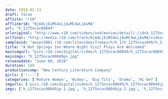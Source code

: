 ```yaml
---
date: 2019-01-13
draft: false
affsite: "r18"
afflinkr18: "NjA4LjEuMS4xLjAuMC4wLjAuMA"
url: "h_1275ncac00049"
urloriginal: "http://www.r18.com/videos/vod/movies/detail/-/id=h_1275ncac00049"
urlfinal: "http://media.r18.com/track/NjA4LjEuMS4xLjAuMC4wLjAuMA/videos/vod/movies/detail/-/id=h_1275ncac00049"
samplevid: "awspv3001.r18.com/litevideo/freepv/h/h_1/h_1275ncac049/h_1275ncac049_dmb_w.mp4"
title: "A Hot Springs Inn Where Night Visit Plays Are Welcomed"
mainimgurl: "pics.r18.com/digital/video/h_1275ncac00049/h_1275ncac00049ps.jpg"
mainimgs: "h_1275ncac00049ps.jpg"
releasedate: "June 08, 2018"
duration: 140
productioncomp: "New Century Literature Company"
girls: ['----']
categories: ['Mature Woman', 'Widow', 'Big Tits', 'Drama', 'Hi-Def']
imgurls: ['pics.r18.com/digital/video/h_1275ncac00049/h_1275ncac00049jp-1.jpg', 'pics.r18.com/digital/video/h_1275ncac00049/h_1275ncac00049jp-2.jpg', 'pics.r18.com/digital/video/h_1275ncac00049/h_1275ncac00049jp-3.jpg', 'pics.r18.com/digital/video/h_1275ncac00049/h_1275ncac00049jp-4.jpg', 'pics.r18.com/digital/video/h_1275ncac00049/h_1275ncac00049jp-5.jpg', 'pics.r18.com/digital/video/h_1275ncac00049/h_1275ncac00049jp-6.jpg', 'pics.r18.com/digital/video/h_1275ncac00049/h_1275ncac00049jp-7.jpg', 'pics.r18.com/digital/video/h_1275ncac00049/h_1275ncac00049jp-8.jpg', 'pics.r18.com/digital/video/h_1275ncac00049/h_1275ncac00049jp-9.jpg', 'pics.r18.com/digital/video/h_1275ncac00049/h_1275ncac00049jp-10.jpg', 'pics.r18.com/digital/video/h_1275ncac00049/h_1275ncac00049jp-11.jpg', 'pics.r18.com/digital/video/h_1275ncac00049/h_1275ncac00049jp-12.jpg', 'pics.r18.com/digital/video/h_1275ncac00049/h_1275ncac00049jp-13.jpg', 'pics.r18.com/digital/video/h_1275ncac00049/h_1275ncac00049jp-14.jpg', 'pics.r18.com/digital/video/h_1275ncac00049/h_1275ncac00049jp-15.jpg', 'pics.r18.com/digital/video/h_1275ncac00049/h_1275ncac00049jp-16.jpg', 'pics.r18.com/digital/video/h_1275ncac00049/h_1275ncac00049jp-17.jpg', 'pics.r18.com/digital/video/h_1275ncac00049/h_1275ncac00049jp-18.jpg', 'pics.r18.com/digital/video/h_1275ncac00049/h_1275ncac00049jp-19.jpg', 'pics.r18.com/digital/video/h_1275ncac00049/h_1275ncac00049jp-20.jpg']
imgs: ['h_1275ncac00049jp-1.jpg', 'h_1275ncac00049jp-2.jpg', 'h_1275ncac00049jp-3.jpg', 'h_1275ncac00049jp-4.jpg', 'h_1275ncac00049jp-5.jpg', 'h_1275ncac00049jp-6.jpg', 'h_1275ncac00049jp-7.jpg', 'h_1275ncac00049jp-8.jpg', 'h_1275ncac00049jp-9.jpg', 'h_1275ncac00049jp-10.jpg', 'h_1275ncac00049jp-11.jpg', 'h_1275ncac00049jp-12.jpg', 'h_1275ncac00049jp-13.jpg', 'h_1275ncac00049jp-14.jpg', 'h_1275ncac00049jp-15.jpg', 'h_1275ncac00049jp-16.jpg', 'h_1275ncac00049jp-17.jpg', 'h_1275ncac00049jp-18.jpg', 'h_1275ncac00049jp-19.jpg', 'h_1275ncac00049jp-20.jpg']
---
```

